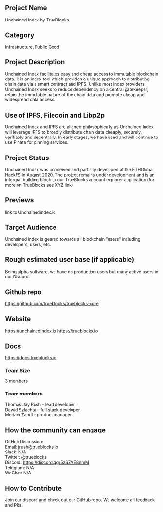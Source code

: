 ## Project Name 
Unchained Index by TrueBlocks

## Category 
Infrastructure, Public Good

## Project Description
<!--Describe your project in a few sentences. -->
 Unchained Index facilitates easy and cheap access to immutable blockchain data. It is an index tool which provides a unique approach to distributing chain data via a smart contract and IPFS. Unlike most index providers, Unchained Index seeks to reduce dependency on a central gatekeeper, retain the immutable nature of the chain data and promote cheap and widespread data access. 

## Use of IPFS, Filecoin and Libp2p
<!-- Describe how your project uses any or all of these technologies, and why. -->
Unchained Index and IPFS are aligned philosophically as Unchained Index will leverage IPFS to broadly distribute chain data cheaply, securely, verifiably and decentrally. In early stages, we have used and will continue to use Pinata for pinning services.

## Project Status

 Unchained Index was conceived and partially developed at the ETHGlobal HackFS in August 2020. The project remains under development and is an intergral building block to our TrueBlocks account explorer application (for more on TrueBlocks see XYZ link)

## Previews
<!--Add some screenshots to give a preview of your product-->
link to Unchainedindex.io

## Target Audience

Unchained index is geared towards all blockchain "users" including developers, users, etc. 

## Rough estimated user base (if applicable)

Being alpha software, we have no production users but many active users in our Discord.

## Github repo

<https://github.com/trueblocks/trueblocks-core>

## Website

<https://unchainedindex.io>
<https://trueblocks.io>

## Docs

<https://docs.trueblocks.io>

### Team Size

3 members

### Team members

Thomas Jay Rush - lead developer  
Dawid Szlachta - full stack developer  
Meriam Zandi - product manager

## How the community can engage

GitHub Discussion:  
Email:  jrush@trueblocks.io  
Slack:  N/A  
Twitter:  @trueblocks  
Discord: <https://discord.gg/5zSZVE8nmM>  
Telegram:  N/A  
WeChat:  N/A  

## How to Contribute

Join our discord and check out our GitHub repo. We welcome all feedback and PRs.
